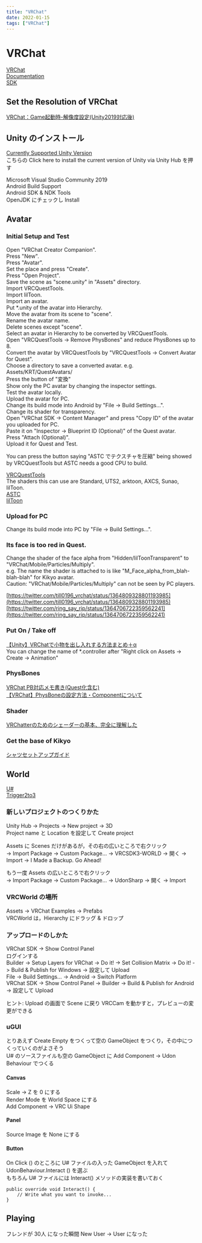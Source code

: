 ```yaml
---
title: "VRChat"
date: 2022-01-15
tags: ["VRChat"]
---
```


# VRChat

[VRChat](https://hello.vrchat.com/)  
[Documentation](https://docs.vrchat.com/docs)  
[SDK](https://vrchat.com/home/download)

## Set the Resolution of VRChat

[VRChat：Game起動時-解像度設定(Unity2019対応後)](https://note.com/naplike/n/n513f8a976a14)  

## Unity のインストール

[Currently Supported Unity Version](https://docs.vrchat.com/docs/current-unity-version)  
こちらの Click here to install the current version of Unity via Unity Hub を押す

Microsoft Visual Studio Community 2019  
Android Build Support  
Android SDK & NDK Tools  
OpenJDK にチェックし Install

## Avatar

### Initial Setup and Test

Open "VRChat Creator Companion".  
Press "New".  
Press "Avatar".  
Set the place and press "Create".  
Press "Open Project".  
Save the scene as "scene.unity" in "Assets" directory.  
Import VRCQuestTools.  
Import lilToon.  
Import an avatar.  
Put *.unity of the avatar into Hierarchy.  
Move the avatar from its scene to "scene".  
Rename the avatar name.  
Delete scenes except "scene".  
Select an avatar in Hierarchy to be converted by VRCQuestTools.  
Open "VRCQuestTools -> Remove PhysBones" and reduce PhysBones up to 8.  
Convert the avatar by VRCQuestTools by "VRCQuestTools -> Convert Avatar for Quest".  
Choose a directory to save a converted avatar. e.g. Assets/KRT/QuestAvatars/  
Press the button of "変換"  
Show only the PC avatar by changing the inspector settings.  
Test the avatar locally.  
Upload the avatar for PC.  
Change its build mode into Android by "File -> Build Settings...".  
Change its shader for transparency.  
Open "VRChat SDK -> Content Manager" and press "Copy ID" of the avatar you uploaded for PC.  
Paste it on "Inspector -> Blueprint ID (Optional)" of the Quest avatar.  
Press "Attach (Optional)".  
Upload it for Quest and Test.  

You can press the button saying "ASTC でテクスチャを圧縮" being showed by VRCQuestTools but ASTC needs a good CPU to build.  

[VRCQuestTools](https://kurotu.booth.pm/items/2436054)  
The shaders this can use are Standard, UTS2, arktoon, AXCS, Sunao, lilToon.  
[ASTC](https://omega.hatenadiary.jp/entry/2019/07/24/032528)  
[lilToon](https://booth.pm/ja/items/3087170)  

### Upload for PC

Change its build mode into PC by "File -> Build Settings...".  

### Its face is too red in Quest.

Change the shader of the face alpha from "Hidden/lilToonTransparent" to "VRChat/Mobile/Particles/Multiply".  
e.g. The name the shader is attached to is like "M_Face_alpha_from_blah-blah-blah" for Kikyo avatar.  
Caution: "VRChat/Mobile/Particles/Multiply" can not be seen by PC players.  

[https://twitter.com/till0196_vrchat/status/1364809328801193985](https://twitter.com/till0196_vrchat/status/1364809328801193985)  
[https://twitter.com/ring_say_rip/status/1364706722359562241](https://twitter.com/ring_say_rip/status/1364706722359562241)  

### Put On / Take off

[【Unity】VRChatで小物を出し入れする方法まとめ＋α](https://jiri42.com/vrc-animation-2/)  
You can change the name of *.controller after "Right click on Assets -> Create -> Animation"  

### PhysBones

[VRChat PB対応メモ書き(Quest化含む)](https://note.com/hukube_vrc/n/n76ef8fb112c4)  
[【VRChat】PhysBoneの設定方法・Componentについて](https://signyamo.blog/phys-bone_component/)  

### Shader

[VRChatterのためのシェーダーの基本、完全に理解した](https://qiita.com/hirakichi/items/8282ff70c28548c0eb16)  

### Get the base of Kikyo

[シャツセットアップガイド](https://docs.google.com/document/d/1T8Dy269GhTnmI7LadW9rg5NTxkZfW4cXNv_3rgxh_YE/edit#heading=h.dd58ddyj1og8)  

## World

[U#](https://github.com/MerlinVR/UdonSharp)  
[Trigger2to3](https://www.wicurio.com/trigger2to3/)

### 新しいプロジェクトのつくりかた

Unity Hub -> Projects -> New project -> 3D  
Project name と Location を設定して Create project

Assets に Scenes だけがあるが，その右の広いところで右クリック  
-> Import Package -> Custom Package... -> VRCSDK3-WORLD -> 開く -> Import -> I Made a Backup. Go Ahead!

もう一度 Assets の広いところで右クリック  
-> Import Package -> Custom Package... -> UdonSharp -> 開く -> Import

### VRCWorld の場所

Assets -> VRChat Examples -> Prefabs  
VRCWorld は，Hierarchy にドラッグ & ドロップ

### アップロードのしかた

VRChat SDK -> Show Control Panel  
ログインする  
Builder -> Setup Layers for VRChat -> Do it! -> Set Collision Matrix -> Do it! -> Build & Publish for Windows -> 設定して Upload  
File -> Build Settings... -> Android -> Switch Platform  
VRChat SDK -> Show Control Panel -> Builder -> Build & Publish for Android -> 設定して Upload

ヒント: Upload の画面で Scene に戻り VRCCam を動かすと，プレビューの変更ができる

### uGUI

とりあえず Create Empty をつくって空の GameObject をつくり，その中につくっていくのがよさそう  
U# のソースファイルも空の GameObject に Add Component -> Udon Behaviour でつくる

#### Canvas

Scale -> Z を 0 にする  
Render Mode を World Space にする  
Add Component -> VRC Ui Shape

#### Panel

Source Image を None にする

#### Button

On Click () のところに U# ファイルの入った GameObject を入れて UdonBehaviour.Interact () を選ぶ  
もちろん U# ファイルには Interact() メソッドの実装を書いておく  

```
public override void Interact() {
    // Write what you want to invoke...
}
```

## Playing

フレンドが 30人 になった瞬間 New User -> User になった
